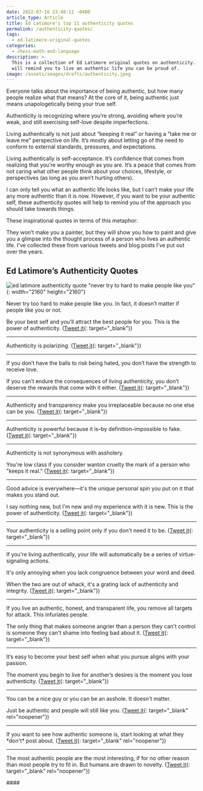 ```yaml
---
date: 2022-07-16 23:48:11 -0400
article_type: Article
title: Ed Latimore's top 11 authenticity quotes
permalink: /authenticity-quotes/
tags:
  - ed-latimore-original-quotes
categories:
  - chess-math-and-language
description: >-
  This is a collection of Ed Latimore original quotes on authenticity.  These
  will remind you to live an authentic life you can be proud of. 
image: /assets/images/drafts/authenticity.jpeg
---
```

Everyone talks about the importance of being authentic, but how many people realize what that means? At the core of it, being authentic just means unapologetically being your true self.

Authenticity is recognizing where you’re strong, avoiding where you’re weak, and still exercising self-love despite imperfections.

Living authentically is not just about “keeping it real” or having a “take me or leave me” perspective on life. It’s mostly about letting go of the need to conform to external standards, pressures, and expectations.

Living authentically is self-acceptance. It’s confidence that comes from realizing that you’re worthy enough as you are. It’s a peace that comes from not caring what other people think about your choices, lifestyle, or perspectives (as long as you aren’t hurting others).

I can only tell you what an authentic life looks like, but I can’t make your life any more authentic than it is now. However, if you want to be your authentic self, these authenticity quotes will help to remind you of the approach you should take towards things.

These inspirational quotes in terms of this metaphor:

They won’t make you a painter, but they will show you how to paint and give you a glimpse into the thought process of a person who lives an authentic life. I've collected these from various tweets and blog posts I’ve put out over the years.

## Ed Latimore’s Authenticity Quotes

![ed latimore authenticity quote &quot;never try to hard to make people like you&quot;](/assets/images/posts/nevertrytomakepeoplelikeyou.png){: width="2160" height="2160"}

Never try too hard to make people like you. In fact, it doesn’t matter if people like you or not.

Be your best self and you’ll attract the best people for you. This is the power of authenticity. ([Tweet it](https://twitter.com/EdLatimore/status/1268213545709305856){: target="_blank"})

---

Authenticity is polarizing. ([Tweet it](https://twitter.com/EdLatimore/status/1288273531550212099){: target="_blank"})

---

If you don’t have the balls to risk being hated, you don’t have the strength to receive love.

If you can’t endure the consequences of living authenticity, you don’t deserve the rewards that come with it either. ([Tweet it](https://twitter.com/EdLatimore/status/1186783590627139586){: target="_blank"})

---

Authenticity and transparency make you irreplaceable because no one else can be you. ([Tweet it](https://twitter.com/EdLatimore/status/1209181239829303296){: target="_blank"})

---

Authenticity is powerful because it is–by definition–impossible to fake. ([Tweet it](https://twitter.com/EdLatimore/status/1091371263229083653){: target="_blank"})

---

Authenticity is not synonymous with assholery.

You're low class if you consider wanton cruelty the mark of a person who "keeps it real." ([Tweet it](https://twitter.com/EdLatimore/status/1200879853014265856){: target="_blank"})

---

Good advice is everywhere—it's the unique personal spin you put on it that makes you stand out.

I say nothing new, but I'm new and my experience with it is new. This is the power of authenticity. ([Tweet it](https://twitter.com/EdLatimore/status/1290709280925130752){: target="_blank"})

---

Your authenticity is a selling point only if you don't need it to be. ([Tweet it](https://twitter.com/EdLatimore/status/1218162983198756865){: target="_blank"})

---

If you're living authentically, your life will automatically be a series of virtue-signaling actions.

It's only annoying when you lack congruence between your word and deed.

When the two are out of whack, it's a grating lack of authenticity and integrity. ([Tweet it](https://twitter.com/EdLatimore/status/1065911536324149248){: target="_blank"})

---

If you live an authentic, honest, and transparent life, you remove all targets for attack. This infuriates people.

The only thing that makes someone angrier than a person they can't control is someone they can't shame into feeling bad about it. ([Tweet it](https://twitter.com/EdLatimore/status/1223938621759217664){: target="_blank"})

---

It’s easy to become your best self when what you pursue aligns with your passion.&nbsp;

The moment you begin to live for another’s desires is the moment you lose authenticity. ([Tweet it](https://twitter.com/EdLatimore/status/1190080084788613120){: target="_blank"})

---

You can be a nice guy or you can be an asshole. It doesn't matter.

Just be authentic and people will still like you. ([Tweet it](https://twitter.com/EdLatimore/status/1057816422129262592){: target="_blank" rel="noopener"})

---

If you want to see how authentic someone is, start looking at what they \*don't\* post about. ([Tweet it](https://twitter.com/EdLatimore/status/1487653527514189826){: target="_blank" rel="noopener"})

---

The most authentic people are the most interesting, if for no other reason than most people try to fit in. But humans are drawn to novelty. ([Tweet it](https://twitter.com/EdLatimore/status/1100587920203882496){: target="_blank" rel="noopener"})

\####